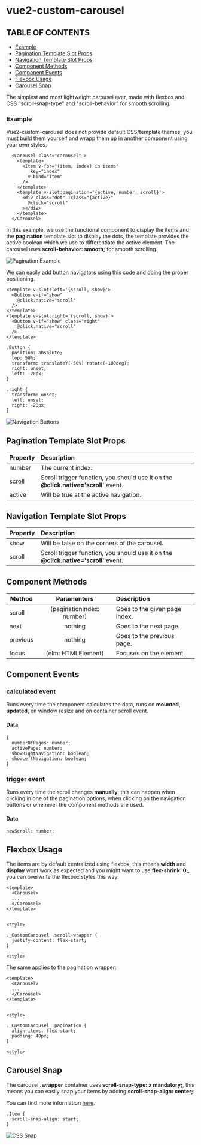 # vue2-custom-carousel

## TABLE OF CONTENTS
* [Example](#example)
* [Pagination Template Slot Props](#pagination-template-slot-props)
* [Navigation Template Slot Props](#navigation-template-slot-props)
* [Component Methods](#component-methods)
* [Component Events](#component-events)
* [Flexbox Usage](#flexbox-usage)
* [Carousel Snap](#carousel-snap)


The simplest and most lightweight carousel ever, made with flexbox and CSS "scroll-snap-type" and "scroll-behavior" for smooth scrolling.


### Example

Vue2-custom-carousel does not provide default CSS/template themes, you must build them yourself and wrapp them up in another component using your own styles.


```
  <Carousel class="carousel" >
    <template>
      <Item v-for="(item, index) in items"
        :key="index"
        v-bind="item"
      />
    </template>
    <template v-slot:pagination='{active, number, scroll}'>
      <div class="dot" :class="{active}"
        @click="scroll"
      ></div>
    </template>
  </Carousel>
```

In this example, we use the <Item/> functional component to display the items and the **pagination** template slot to display the dots, the template provides the active boolean which we use to differentiate the active element. The carousel uses **scroll-behavior: smooth;** for smooth scrolling.

![Pagination Example](https://github.com/Gustavodacrvi/vue2-custom-carousel/blob/assets/screenshots/example1.gif?raw=true)

We can easily add button navigators using this code and doing the proper positioning.

```
<template v-slot:left='{scroll, show}'>
  <Button v-if="show"
    @click.native="scroll"
  />
</template>
<template v-slot:right='{scroll, show}'>
  <Button v-if="show" class="right"
    @click.native="scroll"
  />
</template>
```
```
.Button {
  position: absolute;
  top: 50%;
  transform: translateY(-50%) rotate(-180deg);
  right: unset;
  left: -20px;
}

.right {
  transform: unset;
  left: unset;
  right: -20px;
}
```

![Navigation Buttons](https://github.com/Gustavodacrvi/vue2-custom-carousel/blob/assets/screenshots/example2.gif?raw=true)


## Pagination Template Slot Props

| Property      | Description          |
| ------------- |:-------------|
| number      | The current index. |
| scroll         | Scroll trigger function, you should use it on the **@click.native='scroll'** event. |
| active         | Will be true at the active navigation. |

## Navigation Template Slot Props

| Property      | Description          |
| ------------- |:-------------|
| show      | Will be false on the corners of the carousel. |
| scroll         | Scroll trigger function, you should use it on the **@click.native='scroll'** event. |


## Component Methods 

| Method      | Paramenters | Description          |
| ------------- |:-------------:|:-------------|
| scroll      | (paginationIndex: number) | Goes to the given page index. |
| next         | nothing | Goes to the next page. |
| previous         | nothing | Goes to the previous page. |
| focus         | (elm: HTMLElement) | Focuses on the element. |

## Component Events

### **calculated** event

Runs every time the component calculates the data, runs on **mounted**, **updated**, on window resize and on container scroll event.

#### Data
```
{
  numberOfPages: number;
  activePage: number;
  showRightNavigation: boolean;
  showLeftNavigation: boolean;
}
```


### **trigger** event

Runs every time the scroll changes **manually**, this can happen when clicking in one of the pagination options, when clicking on the navigation buttons or whenever the component methods are used.

#### Data
```
newScroll: number;
```


## Flexbox Usage

The items are by default centralized using flexbox, this means **width** and **display** wont work as expected and you might want to use **flex-shrink: 0;**, you can overwrite the flexbox styles this way:

```
<template>
  <Carousel>
  ...
  </Carousel>
</template>


<style>

._CustomCarousel .scroll-wrapper {
  justify-content: flex-start;
}

<style>
```

The same applies to the pagination wrapper:

```
<template>
  <Carousel>
  ...
  </Carousel>
</template>


<style>

._CustomCarousel .pagination {
  align-items: flex-start;
  padding: 40px;
}

<style>
```


## Carousel Snap

The carousel **.wrapper** container uses **scroll-snap-type: x mandatory;**, this means you can easily snap your items by adding **scroll-snap-align: center;**:

You can find more information [here](https://css-tricks.com/how-to-make-a-css-only-carousel/).

```
.Item {
  scroll-snap-align: start;
}
```

![CSS Snap](https://github.com/Gustavodacrvi/vue2-custom-carousel/blob/assets/screenshots/example3.gif?raw=true)

